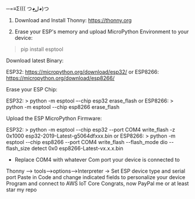 ─=≡Σ((( つ◕ل͜◕)つ

1.   Download and Install Thonny:
     https://thonny.org
  
4.   Erase your ESP's memory and upload MicroPython Environment to your device:

> pip install esptool

Download latest Binary:

ESP32: https://micropython.org/download/esp32/
or
ESP8266: https://micropython.org/download/esp8266/

Erase your ESP Chip:

ESP32:    > python -m esptool –-chip esp32 erase_flash
or
ESP8266:  > python -m esptool --chip esp8266 erase_flash

Upload the ESP MicroPython Firmware:


ESP32:   > python -m esptool --chip esp32 --port COM4 write_flash -z 0x1000 esp32-2019-Latest-g5064dfxxx.bin
or
ESP8266: > python -m esptool --chip esp8266 --port COM4 write_flash --flash_mode dio --flash_size detect 0x0 esp8266-Latest-vx.x.x.bin

* Replace COM4 with whatever Com port your device is connected to



 Thonny --> tools-->options-->Interpreter -> Set ESP device type and serial port
 Paste in Code and change indicated fields to personalize your device
 Program and connect to AWS IoT Core
 Congrats, now PayPal me or at least star my repo
